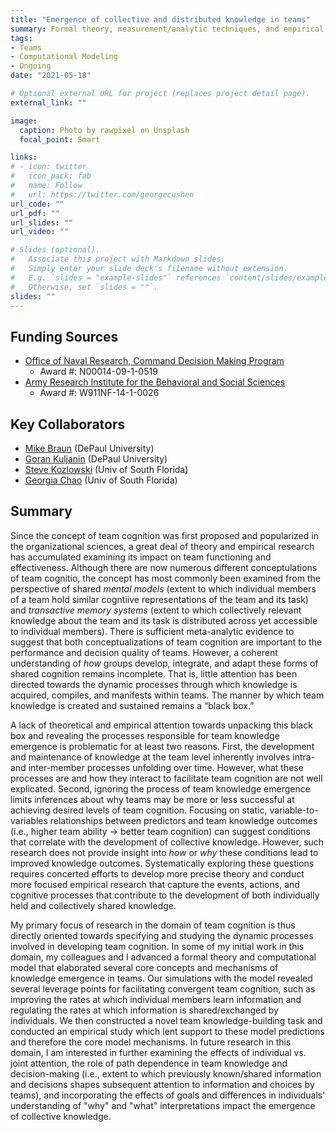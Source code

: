 ```yaml
---
title: "Emergence of collective and distributed knowledge in teams"
summary: Formal theory, measurement/analytic techniques, and empirical research on how knowledge emerges and is used by teams
tags:
- Teams
- Computational Modeling
- Ongoing
date: "2021-05-18"

# Optional external URL for project (replaces project detail page).
external_link: ""

image:
  caption: Photo by rawpixel on Unsplash
  focal_point: Smart

links:
# - icon: twitter
#   icon_pack: fab
#   name: Follow
#   url: https://twitter.com/georgecushen
url_code: ""
url_pdf: ""
url_slides: ""
url_video: ""

# Slides (optional).
#   Associate this project with Markdown slides.
#   Simply enter your slide deck's filename without extension.
#   E.g. `slides = "example-slides"` references `content/slides/example-slides.md`.
#   Otherwise, set `slides = ""`.
slides: ""
---
```

## Funding Sources
- [Office of Naval Research, Command Decision Making Program](https://www.onr.navy.mil/en/Science-Technology/Departments/Code-34/All-Programs/human-bioengineered-systems-341/command-decision-making)
  - Award #: N00014-09-1-0519
- [Army Research Institute for the Behavioral and Social Sciences](https://ari.altess.army.mil/)
  - Award #: W911NF-14-1-0026

## Key Collaborators
- [Mike Braun](/authors/michaelbraun/) (DePaul University)
- [Goran Kuljanin](/authors/gorankuljanin/) (DePaul University)
- [Steve Kozlowski](/authors/stevekozlowski/) (Univ of South Florida)
- [Georgia Chao](/authors/georgiachao/) (Univ of South Florida)

## Summary
Since the concept of team cognition was first proposed and popularized in the organizational sciences, a great deal of theory and empirical research has accumulated examining its impact on team functioning and effectiveness. Although there are now numerous different conceptulations of team cognitio, the concept has most commonly been examined from the perspective of shared *mental models* (extent to which individual members of a team hold similar cogntiive representations of the team and its task) and *transactive memory systems* (extent to which collectively relevant knowledge about the team and its task is distributed across yet accessible to individual members). There is sufficient meta-analytic evidence to suggest that both conceptualizations of team cognition are important to the performance and decision quality of teams. However, a coherent understanding of *how* groups develop, integrate, and adapt these forms of shared cognition remains incomplete. That is, little attention has been directed towards the dynamic processes through which knowledge is acquired, compiles, and manifests within teams. The manner by which team knowledge is created and sustained remains a “black box.”

A lack of theoretical and empirical attention towards unpacking this black box and revealing the processes responsible for team knowledge emergence is problematic for at least two reasons. First, the development and maintenance of knowledge at the team level inherently involves intra- and inter-member processes unfolding over time. However, what these processes are and how they interact to facilitate team cognition are not well explicated. Second, ignoring the process of team knowledge emergence limits inferences about why teams may be more or less successful at achieving desired levels of team cognition. Focusing on static, variable-to-variables relationships between predictors and team knowledge outcomes (i.e., higher team ability -> better team cognition) can suggest conditions that correlate with the development of collective knowledge. However, such research does not provide insight into *how* or *why* these conditions lead to improved knowledge outcomes. Systematically exploring these questions requires concerted efforts to develop more precise theory and conduct more focused empirical research that capture the events, actions, and cognitive processes that contribute to the development of both individually held and collectively shared knowledge.

My primary focus of research in the domain of team cognition is thus directly oriented towards specifying and studying the dynamic processes involved in developing team cognition. In some of my initial work in this domain, my colleagues and I advanced a formal theory and computational model that elaborated several core concepts and mechanisms of knowledge emergence in teams. Our simulations with the model revealed several leverage points for facilitating convergent team cognition, such as improving the rates at which individual members learn information and regulating the rates at which information is shared/exchanged by individuals. We then constructed a novel team knowledge-building task and conducted an empirical study which lent support to these model predictions and therefore the core model mechanisms. In future research in this domain, I am interested in further examining the effects of individual vs. joint attention, the role of path dependence in team knowledge and decision-making (i.e., extent to which previously known/shared information and decisions shapes subsequent attention to information and choices by teams), and incorporating the effects of goals and differences in individuals' understanding of "why" and "what" interpretations impact the emergence of collective knowledge.